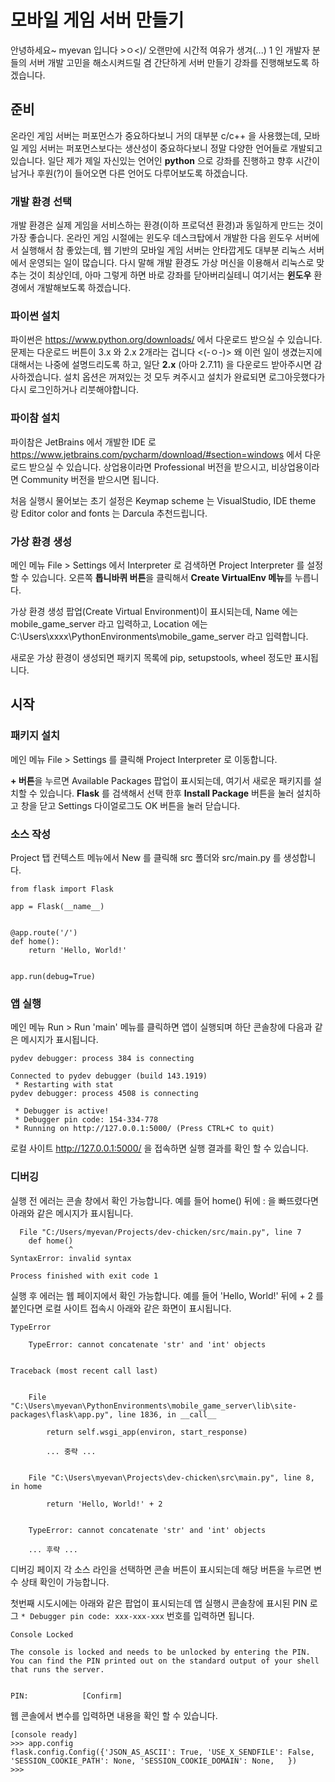 # 모바일 게임 서버 만들기

안녕하세요~ myevan 입니다 >ㅇ<)/ 오랜만에 시간적 여유가 생겨(...) 1 인 개발자 분들의 서버 개발 고민을 해소시켜드릴 겸 간단하게 서버 만들기 강좌를 진행해보도록 하겠습니다.


## 준비

온라인 게임 서버는 퍼포먼스가 중요하다보니 거의 대부분 c/c++ 을 사용했는데, 모바일 게임 서버는 퍼포먼스보다는 생산성이 중요하다보니 정말 다양한 언어들로 개발되고 있습니다. 일단 제가 제일 자신있는 언어인 **python** 으로 강좌를 진행하고 향후 시간이 남거나 후원(?)이 들어오면 다른 언어도 다루어보도록 하겠습니다. 

### 개발 환경 선택

개발 환경은 실제 게임을 서비스하는 환경(이하 프로덕션 환경)과 동일하게 만드는 것이 가장 좋습니다. 온라인 게임 시절에는 윈도우 데스크탑에서 개발한 다음 윈도우 서버에서 실행해서 참 좋았는데, 웹 기반의 모바일 게임 서버는 안타깝게도 대부분 리눅스 서버에서 운영되는 일이 많습니다. 다시 말해 개발 환경도 가상 머신을 이용해서 리눅스로 맞추는 것이 최상인데, 아마 그렇게 하면 바로 강좌를 닫아버리실테니 여기서는 **윈도우** 환경에서 개발해보도록 하겠습니다.

### 파이썬 설치

파이썬은 <https://www.python.org/downloads/> 에서 다운로드 받으실 수 있습니다. 문제는 다운로드 버튼이 3.x 와 2.x 2개라는 겁니다 <(-ㅇ-)> 왜 이런 일이 생겼는지에 대해서는 나중에 설명드리도록 하고, 일단 **2.x** (아마 2.7.11) 을 다운로드 받아주시면 감사하겠습니다. 설치 옵션은 꺼져있는 것 모두 켜주시고 설치가 완료되면 로그아웃했다가 다시 로그인하거나 리붓해야합니다. 

### 파이참 설치

파이참은 JetBrains 에서 개발한 IDE 로 <https://www.jetbrains.com/pycharm/download/#section=windows> 에서 다운로드 받으실 수 있습니다. 상업용이라면 Professional 버전을 받으시고, 비상업용이라면 Community 버전을 받으시면 됩니다. 

처음 실행시 물어보는 초기 설정은 Keymap scheme 는 VisualStudio, IDE theme 랑 Editor color and fonts 는 Darcula 추천드립니다.

### 가상 환경 생성

메인 메뉴 File > Settings 에서 Interpreter 로 검색하면 Project Interpreter 를 설정할 수 있습니다. 오른쪽 **톱니바퀴 버튼**을 클릭해서 **Create VirtualEnv 메뉴**를 누릅니다. 

가상 환경 생성 팝업(Create Virtual Environment)이 표시되는데, Name 에는 mobile_game_server 라고 입력하고, Location 에는 C:\Users\xxxx\PythonEnvironments\mobile_game_server 라고 입력합니다.

새로운 가상 환경이 생성되면 패키지 목록에 pip, setupstools, wheel 정도만 표시됩니다. 


##  시작

### 패키지 설치

메인 메뉴 File > Settings 를 클릭해 Project Interpreter 로 이동합니다.

**+ 버튼**을 누르면 Available Packages 팝업이 표시되는데, 여기서 새로운 패키지를 설치할 수 있습니다.  **Flask** 를 검색해서 선택 한후 **Install Package** 버튼을 눌러 설치하고 창을 닫고 Settings 다이얼로그도 OK 버튼을 눌러 닫습니다.


### 소스 작성

Project 탭 컨텍스트 메뉴에서 New 를 클릭해 src 폴더와 src/main.py 를 생성합니다.

    from flask import Flask

    app = Flask(__name__)


    @app.route('/')
    def home():
        return 'Hello, World!'


    app.run(debug=True)
    
    
### 앱 실행

메인 메뉴 Run > Run 'main' 메뉴를 클릭하면 앱이 실행되며 하단 콘솔창에 다음과 같은 메시지가 표시됩니다.

    pydev debugger: process 384 is connecting

    Connected to pydev debugger (build 143.1919)
     * Restarting with stat
    pydev debugger: process 4508 is connecting

     * Debugger is active!
     * Debugger pin code: 154-334-778
     * Running on http://127.0.0.1:5000/ (Press CTRL+C to quit)

로컬 사이트 <http://127.0.0.1:5000/> 을 접속하면 실행 결과를 확인 할 수 있습니다.


### 디버깅

실행 전 에러는 콘솔 창에서 확인 가능합니다. 예를 들어 home() 뒤에 : 을 빠뜨렸다면 아래와 같은 메시지가 표시됩니다.

      File "C:/Users/myevan/Projects/dev-chicken/src/main.py", line 7
        def home()
                 ^
    SyntaxError: invalid syntax

    Process finished with exit code 1
    
실행 후 에러는 웹 페이지에서 확인 가능합니다. 예를 들어 'Hello, World!' 뒤에 + 2 를 붙인다면 로컬 사이트 접속시 아래와 같은 화면이 표시됩니다.

    TypeError

        TypeError: cannot concatenate 'str' and 'int' objects


    Traceback (most recent call last)


        File "C:\Users\myevan\PythonEnvironments\mobile_game_server\lib\site-packages\flask\app.py", line 1836, in __call__

            return self.wsgi_app(environ, start_response)

            ... 중략 ...


        File "C:\Users\myevan\Projects\dev-chicken\src\main.py", line 8, in home

            return 'Hello, World!' + 2


        TypeError: cannot concatenate 'str' and 'int' objects

        ... 후략 ...
        
디버깅 페이지 각 소스 라인을 선택하면 콘솔 버튼이 표시되는데 해당 버튼을 누르면 변수 상태 확인이 가능합니다.     

첫번째 시도시에는 아래와 같은 팝업이 표시되는데 앱 실행시 콘솔창에 표시된 PIN 로그 `* Debugger pin code: xxx-xxx-xxx` 번호를 입력하면 됩니다.


    Console Locked

    The console is locked and needs to be unlocked by entering the PIN. You can find the PIN printed out on the standard output of your shell that runs the server. 


    PIN:            [Confirm]

웹 콘솔에서 변수를 입력하면 내용을 확인 할 수 있습니다.

    [console ready]    
    >>> app.config
    flask.config.Config({'JSON_AS_ASCII': True, 'USE_X_SENDFILE': False, 'SESSION_COOKIE_PATH': None, 'SESSION_COOKIE_DOMAIN': None,   })
    >>> 
    
    
